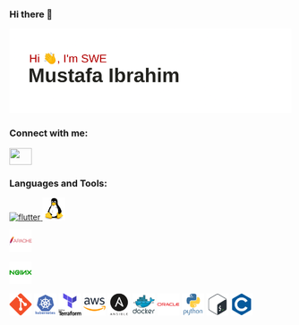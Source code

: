 ### Hi there 👋

<!--
**Mustafaibra/Mustafaibra** is a ✨ _special_ ✨ repository because its `README.md` (this file) appears on your GitHub profile.

Here are some ideas to get you started:

- 🔭 I’m currently working on ...
- 🌱 I’m currently learning ...
- 👯 I’m looking to collaborate on ...
- 🤔 I’m looking for help with ...
- 💬 Ask me about ...
- 📫 How to reach me: ...
- 😄 Pronouns: ...
- ⚡ Fun fact: ...
-->
[![MasterHead](https://github.com/Mustafaibra/Mustafaibra/blob/main/header.png)](https://github.com/Mustafaibra)


<h3 align="left">Connect with me:</h3>
<p align="left">

<a href="https://www.linkedin.com/in/mustafa-ibrahim-1662051a3/" target="blank"><img align="center" src="https://cdn.jsdelivr.net/npm/simple-icons@3.0.1/icons/linkedin.svg" alt="" height="30" width="40" /></a>

</p>

<h3 align="left">Languages and Tools:</h3>
<p align="left"> 
 <a href="https://flutter.dev" target="_blank"> <img src="https://www.vectorlogo.zone/logos/flutterio/flutterio-icon.svg" alt="flutter" width="40" height="40"/> </a>
  <a target="_blank"> <img src="https://github.com/devicons/devicon/blob/master/icons/linux/linux-original.svg" alt="Linux" width="40" height="40"/> </a>
 
 <a target="_blank"> <img src="https://github.com/devicons/devicon/blob/master/icons/apache/apache-original-wordmark.svg" alt="Apache" width="40" height="40"/> </a>
 
 <a target="_blank"> <img src="https://github.com/devicons/devicon/blob/master/icons/nginx/nginx-original.svg" alt="Nginx" width="40" height="40"/> </a>
 
 <a target="_blank"> <img src="https://github.com/devicons/devicon/blob/master/icons/git/git-original.svg" alt="Linux" width="40" height="40"/> </a>
 <a target="_blank"> <img src="https://github.com/devicons/devicon/blob/master/icons/kubernetes/kubernetes-plain-wordmark.svg" alt="Linux" width="40" height="40"/> </a>
 <a target="_blank"> <img src="https://github.com/devicons/devicon/blob/master/icons/terraform/terraform-original-wordmark.svg" alt="Linux" width="40" height="40"/> </a>
 <a target="_blank"> <img src="https://github.com/devicons/devicon/blob/master/icons/amazonwebservices/amazonwebservices-original-wordmark.svg" alt="Linux" width="40" height="40"/> </a>
 <a target="_blank"> <img src="https://github.com/devicons/devicon/blob/master/icons/ansible/ansible-original-wordmark.svg" alt="Linux" width="40" height="40"/> </a>
 <a target="_blank"> <img src="https://github.com/devicons/devicon/blob/master/icons/docker/docker-original-wordmark.svg" alt="Linux" width="40" height="40"/> </a>
 <a target="_blank"> <img src="https://github.com/devicons/devicon/blob/master/icons/oracle/oracle-original.svg" alt="Linux" width="40" height="40"/> </a>
 <a target="_blank"> <img src="https://github.com/devicons/devicon/blob/master/icons/python/python-original-wordmark.svg" alt="Linux" width="40" height="40"/> </a>
 <a target="_blank"> <img src="https://github.com/devicons/devicon/blob/master/icons/bash/bash-original.svg" alt="Linux" width="40" height="40"/> </a>
 <a target="_blank"> <img src="https://github.com/devicons/devicon/blob/master/icons/c/c-plain.svg" alt="Linux" width="40" height="40"/> </a>
 
</p>
